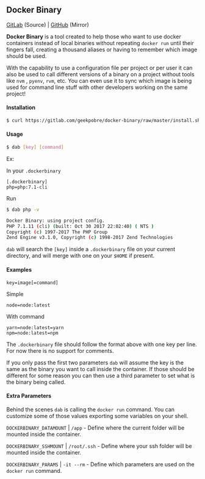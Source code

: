 ## Docker Binary

[GitLab](https://gitlab.com/geekpobre/docker-binary) (Source) | [GitHub](https://github.com/geekpobre/docker-binary) (Mirror)



**Docker Binary** is a tool created to help those who want to use docker containers instead of local binaries without repeating `docker run` until their fingers fall, creating a thousand aliases or having to remember which image should be used.

With the capability to use a configuration file per project or per user it can also be used to call different versions of a binary on a project without tools like `nvm` , `pyenv`,  `rvm`, etc. You can even use it to sync which image is being used for command line stuff with other developers working on the same project!



#### Installation

```bash
$ curl https://gitlab.com/geekpobre/docker-binary/raw/master/install.sh | sudo bash
```



#### Usage


```bash
$ dab [key] [command]
```
Ex:

In your `.dockerbinary`

```
[.dockerbinary]
php=php:7.1-cli
```

Run

```bash
$ dab php -v

Docker Binary: using project config.
PHP 7.1.11 (cli) (built: Oct 30 2017 22:02:40) ( NTS )
Copyright (c) 1997-2017 The PHP Group
Zend Engine v3.1.0, Copyright (c) 1998-2017 Zend Technologies
```

 `dab` will search the `[key]` inside a `.dockerbinary` file on your current directory, and will merge with one on your `$HOME` if present.



#### Examples

```
key=image[=command]
```

Simple

```
node=node:latest
```

With command

```
yarn=node:latest=yarn
npm=node:latest=npm
```

The `.dockerbinary` file should follow the format above with one key per line. For now there is no support for comments.

If you only pass the first two parameters `dab` will assume the key is the same as the binary you want to call inside the container. If those should be different for some reason you can then use a third parameter to set what is the binary being called.



#### Extra Parameters

Behind the scenes `dab` is calling the `docker run` command. You can customize some of those values exporting some variables on your shell.

`DOCKERBINARY_DATAMOUNT` | `/app`  - Define where the current folder will be mounted inside the container.

`DOCKERBINARY_SSHMOUNT` | `/root/.ssh` - Define where your ssh folder will be mounted inside the container.

`DOCKERBINARY_PARAMS` | `-it --rm`  - Define which parameters are used on the `docker run` command.

